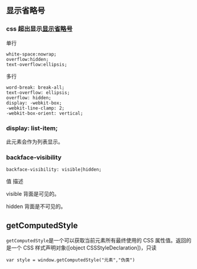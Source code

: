 ## 显示省略号

### css 超出显示[显示省略号](https://www.cnblogs.com/sherryweb/p/12759807.html)

单行

```
white-space:nowrap;
overflow:hidden;
text-overflow:ellipsis;
```

多行

```
word-break: break-all;
text-overflow: ellipsis;
overflow: hidden;
display: -webkit-box;
-webkit-line-clamp: 2;
-webkit-box-orient: vertical;
```

### display: list-item;

此元素会作为列表显示。

### backface-visibility

```
backface-visibility: visible|hidden;
```

值 描述

visible 背面是可见的。

hidden 背面是不可见的。

## getComputedStyle

`getComputedStyle`是一个可以获取当前元素所有最终使用的 CSS 属性值。返回的是一个 CSS 样式声明对象([object CSSStyleDeclaration])，只读

```
var style = window.getComputedStyle("元素","伪类")
```
